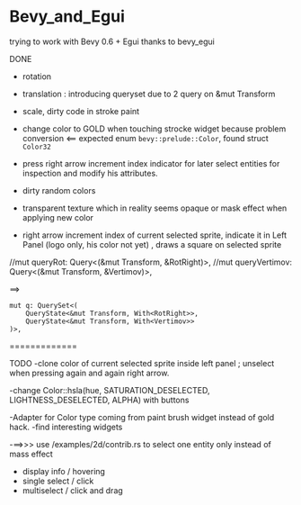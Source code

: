 # Bevy_and_Egui

trying to work with Bevy 0.6 + Egui thanks to bevy_egui

DONE
+ rotation
+ translation : introducing queryset due to 2 query on &mut Transform

+ scale, dirty code in stroke paint
+ change color to GOLD when touching strocke widget because problem conversion <== expected enum `bevy::prelude::Color`, found struct `Color32`
+ press right arrow increment index indicator for later select entities for inspection and modify his attributes. 
+ dirty random colors
+ transparent texture which in reality seems opaque or mask effect when applying new color
+ right arrow increment index of current selected sprite, indicate it in Left Panel (logo only, his color not yet) , draws a square on selected sprite

//mut queryRot: Query<(&mut Transform, &RotRight)>,
//mut queryVertimov: Query<(&mut Transform, &Vertimov)>,

==>

    mut q: QuerySet<(
        QueryState<&mut Transform, With<RotRight>>,  
        QueryState<&mut Transform, With<Vertimov>>
    )>,

=============

TODO
-clone color of current selected sprite inside left panel ; unselect when pressing again and again right arrow.

-change Color::hsla(hue, SATURATION_DESELECTED, LIGHTNESS_DESELECTED, ALPHA) with buttons

-Adapter for Color type coming from paint brush widget instead of gold hack.
-find interesting widgets

-==>>> use /examples/2d/contrib.rs to select one entity only instead of mass effect

- display info / hovering
- single select / click
- multiselect / click and drag

